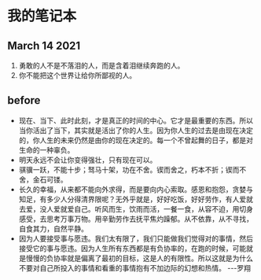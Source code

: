 # 我的笔记本

## March 14 2021
1. 勇敢的人不是不落泪的人，而是含着泪继续奔跑的人。
2. 你不能把这个世界让给你所鄙视的人。

## before
- 现在、当下、此时此刻，才是真正的时间的中心。它才是最重要的东西。所以当你活出了当下，其实就是活出了你的人生。因为你人生的过去是由现在决定的，你人生的未来仍然是由你的现在决定的。每一个不曾起舞的日子，都是对生命的一种辜负。
- 明天永远不会让你变得强壮，只有现在可以。
- 骐骥一跃，不能十步；驽马十架，功在不舍。锲而舍之，朽本不折；锲而不舍，金石可镂。
- 长久的幸福，从来都不能向外求得，而是要向内心索取。感恩和抱怨，贪婪与知足，有多少人分得清界限呢？无外乎就是，好好吃饭，好好劳作，有人爱就去爱，没人爱就爱自己。听风而生，饮雨而活，一餐一食，从容不迫，用切身感受，去思考万事万物。用辛勤劳作去抚平焦灼躁郁。从不依靠，从不寻找，自食其力，自然平静。
- 因为人要接受事与愿违。我们太有限了，我们只能做我们觉得对的事情，然后接受它的事与愿违。因为人生所有东西都是有负协率的，在跑的时候，可能就是慢慢的负协率就是偏离了最初的目标，这是人的有限性。所以这就是为什么不要对自己所投入的事情和看重的事情抱有不加边际的幻想和热情。  ---罗翔



